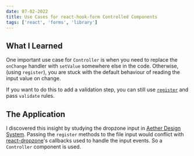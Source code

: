 ```yaml
---
date: 07-02-2022
title: Use Cases for react-hook-form Controlled Components
tags: ['react', 'forms', 'library']
---
```


## What I Learned
One important use case for `Controller` is when you need to replace the `onChange` handler with `setValue` somewhere else in the code. Otherwise, (using `register`), you are stuck with the default behaviour of reading the input value on change.

If you want to do this to add a validation step, you can still use [`register`](https://react-hook-form.com/api/useform/register) and pass `validate` rules.

## The Application
I discovered this insight by studying the dropzone input in [Aether Design System](https://aether.thcl.dev/). Passing the `register` methods to the file input would conflict with [react-dropzone](https://react-dropzone.js.org/)'s callbacks used to handle the input events. So a `Controller` component is used.